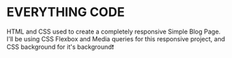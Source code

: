 # EVERYTHING CODE
HTML and CSS used to create a completely responsive Simple Blog Page. I'll be using CSS Flexbox and Media queries for this responsive project, and CSS background for it's background❗️